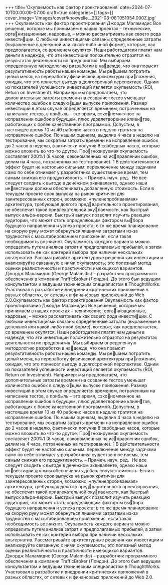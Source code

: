 +++
title='Окупаемость как фактор проектирования'
date=2024-07-10T00:00:00-07:00
draft=true
categories=[]
tags=[]
cover_image='/images/cover/knoxwelle__2021-08-08T051054.000Z.jpg'
+++
Окупаемость как фактор 
проектирования
Джордж Маламидис
Все решения, которые мы принимаем в наших проектах – технические, организационные, кадровые, – можно рассматривать как своего рода инвестиции. С любыми инвестициями связаны определенные затраты (выраженные
в денежной или какой-либо иной форме), которые, как предполагается, со
временем окупятся. Наши работодатели платят нам деньги в надежде, что
эти инвестиции положительно отразятся на результатах деятельности их
предприятия. Мы выбираем определенную методологию разработки в надежде, что она повысит результативность работы нашей команды. Мы решаем потратить целый месяц на переработку физической архитектуры приложения, ожидая, что это принесет выгоду в долгосрочной перспективе.
Одним из показателей успешности инвестиций является окупаемость (ROI,
Return on Investment). Например: мы предполагаем, что дополнительные
затраты времени на создание тестов уменьшат количество ошибок в следующем выпуске приложения. Размер инвестиций в этом случае определяется
временем, потраченным на написание тестов, а прибыль – это время, сэкономленное на исправлении ошибок в будущем, плюс удовлетворение клиентов, работающих с более качественной программой. Допустим, в настоящее
время 10 из 40 рабочих часов в неделю тратятся на исправление ошибок.
По нашим оценкам, выделив 4 часа в неделю на тестирование, мы сократим
затраты времени на исправление ошибок до 2 часов в неделю, фактически
получив 8 свободных часов, которые можно вложить во что-то другое. Прогнозируемая окупаемость составляет 200%1 (8 часов, сэкономленных на исправлении ошибок, делим на 4 часа, потраченных на тестирование).
1 В действительности эффект будет не настолько сильным: переключение между
задачами само по себе отнимает у разработчика существенное время, тем самым
снижая его продуктивность. – Примеч. науч. ред.  
Не все следует сводить к выгоде в денежном эквиваленте, однако наши инвестиции должны обеспечивать добавленную стоимость. Если в текущем
проекте срок выпуска на рынок критичен для заинтересованных сторон,
возможно, «пуленепробиваемая» архитектура, требующая долгого предварительного проектирования, не обеспечит такой привлекательной окупаемости, как быстрый выпуск альфа-версии. Быстрый выпуск позволит
изучить реакцию аудитории, что может стать определяющим фактором выбора будущего направления и успеха проекта; в то же время планирование
на скорую руку может обернуться лишними затратами из-за трудностей
с масштабированием приложения, если такая необходимость возникнет.
Окупаемость каждого варианта можно определить путем анализа затрат
и предполагаемых прибылей, а затем использовать ее как критерий выбора
при наличии нескольких альтернатив.
Рассматривайте архитектурные решения как инвестиции и анализируйте
связанную с ними окупаемость; это полезный метод оценки реалистичности
и практичности имеющихся вариантов.
Джордж Маламидис (George Malamidis) – разработчик программного 
обеспечения в компании TrafficBroker (Лондон). До этого был ведущим 
консультантом и ведущим техническим специалистом в ThoughtWorks. 
Участвовал в разработке и внедрении критических приложений в разных 
областях, от сетевых и финансовых приложений до Web 2.0.Окупаемость как фактор проектирования 
Окупаемость как фактор 
проектирования
Джордж Маламидис
Все решения, которые мы принимаем в наших проектах – технические, организационные, кадровые, – можно рассматривать как своего рода инвестиции. С любыми инвестициями связаны определенные затраты (выраженные
в денежной или какой-либо иной форме), которые, как предполагается, со
временем окупятся. Наши работодатели платят нам деньги в надежде, что
эти инвестиции положительно отразятся на результатах деятельности их
предприятия. Мы выбираем определенную методологию разработки в надежде, что она повысит результативность работы нашей команды. Мы решаем потратить целый месяц на переработку физической архитектуры приложения, ожидая, что это принесет выгоду в долгосрочной перспективе.
Одним из показателей успешности инвестиций является окупаемость (ROI,
Return on Investment). Например: мы предполагаем, что дополнительные
затраты времени на создание тестов уменьшат количество ошибок в следующем выпуске приложения. Размер инвестиций в этом случае определяется
временем, потраченным на написание тестов, а прибыль – это время, сэкономленное на исправлении ошибок в будущем, плюс удовлетворение клиентов, работающих с более качественной программой. Допустим, в настоящее
время 10 из 40 рабочих часов в неделю тратятся на исправление ошибок.
По нашим оценкам, выделив 4 часа в неделю на тестирование, мы сократим
затраты времени на исправление ошибок до 2 часов в неделю, фактически
получив 8 свободных часов, которые можно вложить во что-то другое. Прогнозируемая окупаемость составляет 200%1 (8 часов, сэкономленных на исправлении ошибок, делим на 4 часа, потраченных на тестирование).
1 В действительности эффект будет не настолько сильным: переключение между
задачами само по себе отнимает у разработчика существенное время, тем самым
снижая его продуктивность. – Примеч. науч. ред.  
Не все следует сводить к выгоде в денежном эквиваленте, однако наши инвестиции должны обеспечивать добавленную стоимость. Если в текущем
проекте срок выпуска на рынок критичен для заинтересованных сторон,
возможно, «пуленепробиваемая» архитектура, требующая долгого предварительного проектирования, не обеспечит такой привлекательной окупаемости, как быстрый выпуск альфа-версии. Быстрый выпуск позволит
изучить реакцию аудитории, что может стать определяющим фактором выбора будущего направления и успеха проекта; в то же время планирование
на скорую руку может обернуться лишними затратами из-за трудностей
с масштабированием приложения, если такая необходимость возникнет.
Окупаемость каждого варианта можно определить путем анализа затрат
и предполагаемых прибылей, а затем использовать ее как критерий выбора
при наличии нескольких альтернатив.
Рассматривайте архитектурные решения как инвестиции и анализируйте
связанную с ними окупаемость; это полезный метод оценки реалистичности
и практичности имеющихся вариантов.
Джордж Маламидис (George Malamidis) – разработчик программного 
обеспечения в компании TrafficBroker (Лондон). До этого был ведущим 
консультантом и ведущим техническим специалистом в ThoughtWorks. 
Участвовал в разработке и внедрении критических приложений в разных 
областях, от сетевых и финансовых приложений до Web 2.0.